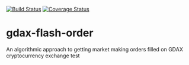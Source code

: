 [![Build Status](https://travis-ci.org/swimclan/gdax-flash-order.svg?branch=master)](https://travis-ci.org/swimclan/gdax-flash-order) [![Coverage Status](https://coveralls.io/repos/github/swimclan/gdax-flash-order/badge.svg?branch=master)](https://coveralls.io/github/swimclan/gdax-flash-order?branch=master)

# gdax-flash-order
An algorithmic approach to getting market making orders filled on GDAX cryptocurrency exchange
test
